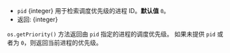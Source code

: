<!-- YAML
added: v10.10.0
-->

* `pid` {integer} 用于检索调度优先级的进程 ID。**默认值** `0`。
* 返回: {integer}

`os.getPriority()` 方法返回由 `pid` 指定的进程的调度优先级。 
如果未提供 `pid` 或者为 `0`，则返回当前进程的优先级。

